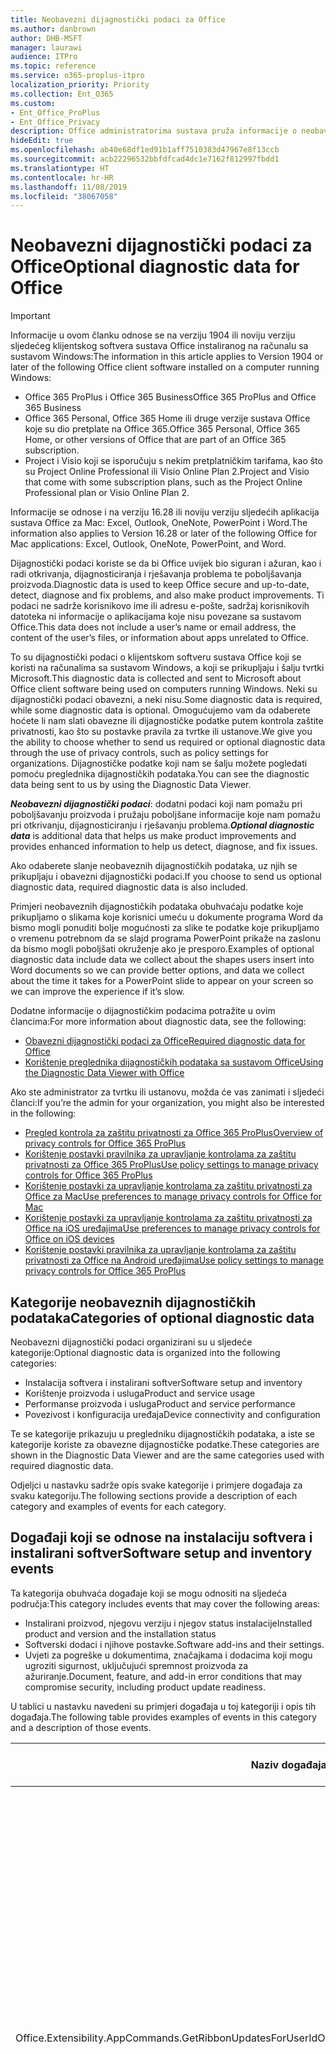 ```yaml
---
title: Neobavezni dijagnostički podaci za Office
ms.author: danbrown
author: DHB-MSFT
manager: laurawi
audience: ITPro
ms.topic: reference
ms.service: o365-proplus-itpro
localization_priority: Priority
ms.collection: Ent_O365
ms.custom:
- Ent_Office_ProPlus
- Ent_Office_Privacy
description: Office administratorima sustava pruža informacije o neobaveznim dijagnostičkim podacima u sustavu Office, uključujući primjere događaja.
hideEdit: true
ms.openlocfilehash: ab40e68df1ed91b1aff7510383d47967e8f13ccb
ms.sourcegitcommit: acb22296532bbfdfcad4dc1e7162f812997fbdd1
ms.translationtype: HT
ms.contentlocale: hr-HR
ms.lasthandoff: 11/08/2019
ms.locfileid: "38067058"
---
```

# <a name="optional-diagnostic-data-for-office"></a><span data-ttu-id="ed34b-103">Neobavezni dijagnostički podaci za Office</span><span class="sxs-lookup"><span data-stu-id="ed34b-103">Optional diagnostic data for Office</span></span>

> [!IMPORTANT]
> <span data-ttu-id="ed34b-104">Informacije u ovom članku odnose se na verziju 1904 ili noviju verziju sljedećeg klijentskog softvera sustava Office instaliranog na računalu sa sustavom Windows:</span><span class="sxs-lookup"><span data-stu-id="ed34b-104">The information in this article applies to Version 1904 or later of the following Office client software installed on a computer running Windows:</span></span>
> - <span data-ttu-id="ed34b-105">Office 365 ProPlus i Office 365 Business</span><span class="sxs-lookup"><span data-stu-id="ed34b-105">Office 365 ProPlus and Office 365 Business</span></span>
> - <span data-ttu-id="ed34b-106">Office 365 Personal, Office 365 Home ili druge verzije sustava Office koje su dio pretplate na Office 365.</span><span class="sxs-lookup"><span data-stu-id="ed34b-106">Office 365 Personal, Office 365 Home, or other versions of Office that are part of an Office 365 subscription.</span></span>
> - <span data-ttu-id="ed34b-107">Project i Visio koji se isporučuju s nekim pretplatničkim tarifama, kao što su Project Online Professional ili Visio Online Plan 2.</span><span class="sxs-lookup"><span data-stu-id="ed34b-107">Project and Visio that come with some subscription plans, such as the Project Online Professional plan or Visio Online Plan 2.</span></span>
>
> <span data-ttu-id="ed34b-108">Informacije se odnose i na verziju 16.28 ili noviju verziju sljedećih aplikacija sustava Office za Mac: Excel, Outlook, OneNote, PowerPoint i Word.</span><span class="sxs-lookup"><span data-stu-id="ed34b-108">The information also applies to Version 16.28 or later of the following Office for Mac applications: Excel, Outlook, OneNote, PowerPoint, and Word.</span></span>

<span data-ttu-id="ed34b-109">Dijagnostički podaci koriste se da bi Office uvijek bio siguran i ažuran, kao i radi otkrivanja, dijagnosticiranja i rješavanja problema te poboljšavanja proizvoda.</span><span class="sxs-lookup"><span data-stu-id="ed34b-109">Diagnostic data is used to keep Office secure and up-to-date, detect, diagnose and fix problems, and also make product improvements.</span></span> <span data-ttu-id="ed34b-110">Ti podaci ne sadrže korisnikovo ime ili adresu e-pošte, sadržaj korisnikovih datoteka ni informacije o aplikacijama koje nisu povezane sa sustavom Office.</span><span class="sxs-lookup"><span data-stu-id="ed34b-110">This data does not include a user’s name or email address, the content of the user’s files, or information about apps unrelated to Office.</span></span>

<span data-ttu-id="ed34b-111">To su dijagnostički podaci o klijentskom softveru sustava Office koji se koristi na računalima sa sustavom Windows, a koji se prikupljaju i šalju tvrtki Microsoft.</span><span class="sxs-lookup"><span data-stu-id="ed34b-111">This diagnostic data is collected and sent to Microsoft about Office client software being used on computers running Windows.</span></span> <span data-ttu-id="ed34b-112">Neki su dijagnostički podaci obavezni, a neki nisu.</span><span class="sxs-lookup"><span data-stu-id="ed34b-112">Some diagnostic data is required, while some diagnostic data is optional.</span></span> <span data-ttu-id="ed34b-113">Omogućujemo vam da odaberete hoćete li nam slati obavezne ili dijagnostičke podatke putem kontrola zaštite privatnosti, kao što su postavke pravila za tvrtke ili ustanove.</span><span class="sxs-lookup"><span data-stu-id="ed34b-113">We give you the ability to choose whether to send us required or optional diagnostic data through the use of privacy controls, such as policy settings for organizations.</span></span> <span data-ttu-id="ed34b-114">Dijagnostičke podatke koji nam se šalju možete pogledati pomoću preglednika dijagnostičkih podataka.</span><span class="sxs-lookup"><span data-stu-id="ed34b-114">You can see the diagnostic data being sent to us by using the Diagnostic Data Viewer.</span></span>

<span data-ttu-id="ed34b-115">***Neobavezni dijagnostički podaci***: dodatni podaci koji nam pomažu pri poboljšavanju proizvoda i pružaju poboljšane informacije koje nam pomažu pri otkrivanju, dijagnosticiranju i rješavanju problema.</span><span class="sxs-lookup"><span data-stu-id="ed34b-115">***Optional diagnostic data*** is additional data that helps us make product improvements and provides enhanced information to help us detect, diagnose, and fix issues.</span></span>

<span data-ttu-id="ed34b-116">Ako odaberete slanje neobaveznih dijagnostičkih podataka, uz njih se prikupljaju i obavezni dijagnostički podaci.</span><span class="sxs-lookup"><span data-stu-id="ed34b-116">If you choose to send us optional diagnostic data, required diagnostic data is also included.</span></span>

<span data-ttu-id="ed34b-117">Primjeri neobaveznih dijagnostičkih podataka obuhvaćaju podatke koje prikupljamo o slikama koje korisnici umeću u dokumente programa Word da bismo mogli ponuditi bolje mogućnosti za slike te podatke koje prikupljamo o vremenu potrebnom da se slajd programa PowerPoint prikaže na zaslonu da bismo mogli poboljšati okruženje ako je presporo.</span><span class="sxs-lookup"><span data-stu-id="ed34b-117">Examples of optional diagnostic data include data we collect about the shapes users insert into Word documents so we can provide better options, and data we collect about the time it takes for a PowerPoint slide to appear on your screen so we can improve the experience if it’s slow.</span></span>

<span data-ttu-id="ed34b-118">Dodatne informacije o dijagnostičkim podacima potražite u ovim člancima:</span><span class="sxs-lookup"><span data-stu-id="ed34b-118">For more information about diagnostic data, see the following:</span></span>

- [<span data-ttu-id="ed34b-119">Obavezni dijagnostički podaci za Office</span><span class="sxs-lookup"><span data-stu-id="ed34b-119">Required diagnostic data for Office</span></span>](required-diagnostic-data.md)
- [<span data-ttu-id="ed34b-120">Korištenje preglednika dijagnostičkih podataka sa sustavom Office</span><span class="sxs-lookup"><span data-stu-id="ed34b-120">Using the Diagnostic Data Viewer with Office</span></span>](https://support.office.com/article/cf761ce9-d805-4c60-a339-4e07f3182855)

<span data-ttu-id="ed34b-121">Ako ste administrator za tvrtku ili ustanovu, možda će vas zanimati i sljedeći članci:</span><span class="sxs-lookup"><span data-stu-id="ed34b-121">If you’re the admin for your organization, you might also be interested in the following:</span></span>

- [<span data-ttu-id="ed34b-122">Pregled kontrola za zaštitu privatnosti za Office 365 ProPlus</span><span class="sxs-lookup"><span data-stu-id="ed34b-122">Overview of privacy controls for Office 365 ProPlus</span></span>](overview-privacy-controls.md)
- [<span data-ttu-id="ed34b-123">Korištenje postavki pravilnika za upravljanje kontrolama za zaštitu privatnosti za Office 365 ProPlus</span><span class="sxs-lookup"><span data-stu-id="ed34b-123">Use policy settings to manage privacy controls for Office 365 ProPlus</span></span>](manage-privacy-controls.md)
- [<span data-ttu-id="ed34b-124">Korištenje postavki za upravljanje kontrolama za zaštitu privatnosti za Office za Mac</span><span class="sxs-lookup"><span data-stu-id="ed34b-124">Use preferences to manage privacy controls for Office for Mac</span></span>](mac-privacy-preferences.md)
- [<span data-ttu-id="ed34b-125">Korištenje postavki za upravljanje kontrolama za zaštitu privatnosti za Office na iOS uređajima</span><span class="sxs-lookup"><span data-stu-id="ed34b-125">Use preferences to manage privacy controls for Office on iOS devices</span></span>](ios-privacy-preferences.md)
- [<span data-ttu-id="ed34b-126">Korištenje postavki pravilnika za upravljanje kontrolama za zaštitu privatnosti za Office na Android uređajima</span><span class="sxs-lookup"><span data-stu-id="ed34b-126">Use policy settings to manage privacy controls for Office 365 ProPlus</span></span>](android-privacy-controls.md)

## <a name="categories-of-optional-diagnostic-data"></a><span data-ttu-id="ed34b-127">Kategorije neobaveznih dijagnostičkih podataka</span><span class="sxs-lookup"><span data-stu-id="ed34b-127">Categories of optional diagnostic data</span></span>

<span data-ttu-id="ed34b-128">Neobavezni dijagnostički podaci organizirani su u sljedeće kategorije:</span><span class="sxs-lookup"><span data-stu-id="ed34b-128">Optional diagnostic data is organized into the following categories:</span></span>

- <span data-ttu-id="ed34b-129">Instalacija softvera i instalirani softver</span><span class="sxs-lookup"><span data-stu-id="ed34b-129">Software setup and inventory</span></span>
- <span data-ttu-id="ed34b-130">Korištenje proizvoda i usluga</span><span class="sxs-lookup"><span data-stu-id="ed34b-130">Product and service usage</span></span>
- <span data-ttu-id="ed34b-131">Performanse proizvoda i usluga</span><span class="sxs-lookup"><span data-stu-id="ed34b-131">Product and service performance</span></span>
- <span data-ttu-id="ed34b-132">Povezivost i konfiguracija uređaja</span><span class="sxs-lookup"><span data-stu-id="ed34b-132">Device connectivity and configuration</span></span>

<span data-ttu-id="ed34b-133">Te se kategorije prikazuju u pregledniku dijagnostičkih podataka, a iste se kategorije koriste za obavezne dijagnostičke podatke.</span><span class="sxs-lookup"><span data-stu-id="ed34b-133">These categories are shown in the Diagnostic Data Viewer and are the same categories used with required diagnostic data.</span></span>

<span data-ttu-id="ed34b-134">Odjeljci u nastavku sadrže opis svake kategorije i primjere događaja za svaku kategoriju.</span><span class="sxs-lookup"><span data-stu-id="ed34b-134">The following sections provide a description of each category and examples of events for each category.</span></span>

## <a name="software-setup-and-inventory-events"></a><span data-ttu-id="ed34b-135">Događaji koji se odnose na instalaciju softvera i instalirani softver</span><span class="sxs-lookup"><span data-stu-id="ed34b-135">Software setup and inventory events</span></span>

<span data-ttu-id="ed34b-136">Ta kategorija obuhvaća događaje koji se mogu odnositi na sljedeća područja:</span><span class="sxs-lookup"><span data-stu-id="ed34b-136">This category includes events that may cover the following areas:</span></span>

- <span data-ttu-id="ed34b-137">Instalirani proizvod, njegovu verziju i njegov status instalacije</span><span class="sxs-lookup"><span data-stu-id="ed34b-137">Installed product and version and the installation status</span></span>
- <span data-ttu-id="ed34b-138">Softverski dodaci i njihove postavke.</span><span class="sxs-lookup"><span data-stu-id="ed34b-138">Software add-ins and their settings.</span></span>
- <span data-ttu-id="ed34b-139">Uvjeti za pogreške u dokumentima, značajkama i dodacima koji mogu ugroziti sigurnost, uključujući spremnost proizvoda za ažuriranje.</span><span class="sxs-lookup"><span data-stu-id="ed34b-139">Document, feature, and add-in error conditions that may compromise security, including product update readiness.</span></span>

<span data-ttu-id="ed34b-140">U tablici u nastavku navedeni su primjeri događaja u toj kategoriji i opis tih događaja.</span><span class="sxs-lookup"><span data-stu-id="ed34b-140">The following table provides examples of events in this category and a description of those events.</span></span>

| <span data-ttu-id="ed34b-141">**Naziv događaja**</span><span class="sxs-lookup"><span data-stu-id="ed34b-141">**Event name**</span></span>   | <span data-ttu-id="ed34b-142">**Opis događaja**</span><span class="sxs-lookup"><span data-stu-id="ed34b-142">**Event description**</span></span>  |
| ---- | ---- |
| <span data-ttu-id="ed34b-143">Office.Extensibility.AppCommands.GetRibbonUpdatesForUserId</span><span class="sxs-lookup"><span data-stu-id="ed34b-143">Office.Extensibility.AppCommands.GetRibbonUpdatesForUserId</span></span> | <span data-ttu-id="ed34b-144">Taj događaj pokazuje ažurira li Word uspješno vrpcu u korisničkom sučelju programa Word kada korisnik promijeni identitet.</span><span class="sxs-lookup"><span data-stu-id="ed34b-144">This event indicates whether Word successfully updates the Ribbon in the Word User Interface when the user changes their identity.</span></span> <span data-ttu-id="ed34b-145">Taj događaj koristimo za otkrivanje pogrešne instalacije i drugih problema koji mogu utjecati na korisničko sučelje sustava Office.</span><span class="sxs-lookup"><span data-stu-id="ed34b-145">We use this event to detect incorrect setup and other issues that would affect the Office user interface.</span></span> |
| <span data-ttu-id="ed34b-146">Office.Extensibility.AppCommands.AppCmdInstall</span><span class="sxs-lookup"><span data-stu-id="ed34b-146">Office.Extensibility.AppCommands.AppCmdInstall</span></span>   | <span data-ttu-id="ed34b-147">Taj događaj nudi informacije o dodatku za Office koji je korisnik instalirao, uključujući ID aplikacije, međuverziju i verziju operacijskog sustava, uspješnost instalacije i trajanje instalacije.</span><span class="sxs-lookup"><span data-stu-id="ed34b-147">This event provides information about the Office add-in that the user has installed, including app ID, operating system build and version, success of installation, and duration of install.</span></span>  |

## <a name="product-and-service-usage-events"></a><span data-ttu-id="ed34b-148">Događaji koji se odnose na korištenje proizvoda i usluga</span><span class="sxs-lookup"><span data-stu-id="ed34b-148">Product and service usage events</span></span>

<span data-ttu-id="ed34b-149">Ta kategorija obuhvaća događaje koji se mogu odnositi na sljedeća područja:</span><span class="sxs-lookup"><span data-stu-id="ed34b-149">This category includes events that may cover the following areas:</span></span>

- <span data-ttu-id="ed34b-150">Uspješno funkcioniranje aplikacije.</span><span class="sxs-lookup"><span data-stu-id="ed34b-150">Success of application functionality.</span></span> <span data-ttu-id="ed34b-151">Ograničeno na otvaranje i zatvaranje aplikacije i dokumenata, uređivanje datoteka i zajedničko korištenje dokumenata (suradnju).</span><span class="sxs-lookup"><span data-stu-id="ed34b-151">Limited to opening and closing of the application and documents, file editing, and file sharing (collaboration).</span></span>
- <span data-ttu-id="ed34b-152">Utvrđivanje je li došlo do određenih događaja povezanih sa značajkama, kao što je pokretanje ili zaustavljanje, te utvrđivanje je li značajka pokrenuta.</span><span class="sxs-lookup"><span data-stu-id="ed34b-152">Determination if specific feature events have occurred, such as start or stop, and if feature is running.</span></span>
- <span data-ttu-id="ed34b-153">Značajke pristupačnosti u sustavu Office</span><span class="sxs-lookup"><span data-stu-id="ed34b-153">Office accessibility features</span></span>

<span data-ttu-id="ed34b-154">U tablici u nastavku navedeni su primjeri događaja u toj kategoriji i opis tih događaja.</span><span class="sxs-lookup"><span data-stu-id="ed34b-154">The following table provides examples of events in this category and a description of those events.</span></span>

| <span data-ttu-id="ed34b-155">**Naziv događaja**</span><span class="sxs-lookup"><span data-stu-id="ed34b-155">**Event name**</span></span>   | <span data-ttu-id="ed34b-156">**Opis događaja**</span><span class="sxs-lookup"><span data-stu-id="ed34b-156">**Event description**</span></span>  |
| ------ | ------- |
| <span data-ttu-id="ed34b-157">Office.Word.Commanding.Highlight</span><span class="sxs-lookup"><span data-stu-id="ed34b-157">Office.Word.Commanding.Highlight</span></span>  | <span data-ttu-id="ed34b-158">Taj događaj pokazuje da je Word izvršio naredbu za isticanje teksta.</span><span class="sxs-lookup"><span data-stu-id="ed34b-158">This event indicates Word has executed the command to highlight text.</span></span> <span data-ttu-id="ed34b-159">Taj događaj koristimo za otkrivanje pogrešaka u naredbi za označavanje teksta.</span><span class="sxs-lookup"><span data-stu-id="ed34b-159">We use this event to detect errors in the text-highlight command.</span></span>  |
| <span data-ttu-id="ed34b-160">Office.Translator.AddInLoaded</span><span class="sxs-lookup"><span data-stu-id="ed34b-160">Office.Translator.AddInLoaded</span></span>   | <span data-ttu-id="ed34b-161">Impulsni podaci koji pokazuju da je značajka prevoditelja uspješno učitana i prikazana.</span><span class="sxs-lookup"><span data-stu-id="ed34b-161">A heartbeat to indicate that the translator feature has been loaded and rendered successfully.</span></span>  |
| <span data-ttu-id="ed34b-162">Office.Graphics.GVizInsertShape</span><span class="sxs-lookup"><span data-stu-id="ed34b-162">Office.Graphics.GVizInsertShape</span></span> |<span data-ttu-id="ed34b-163">Prati uspješnost ili neuspješnost značajke umetanja slike i prijavljuje pojedinosti o vrstama umetnutih slika i njihovu izvoru.</span><span class="sxs-lookup"><span data-stu-id="ed34b-163">Tracks the usage of the Insert Shape feature in Word and also reports details of types of shapes inserted and from which source.</span></span>| 
| <span data-ttu-id="ed34b-164">Office.PowerPoint.PPT.Desktop.SummaryZoomInsertionRule</span><span class="sxs-lookup"><span data-stu-id="ed34b-164">Office.PowerPoint.PPT.Desktop.SummaryZoomInsertionRule</span></span>   | <span data-ttu-id="ed34b-165">Taj događaj utvrđuje ima li u dokumentu sekcija kada korisnik umeće skupni pregled te je li korisnik odabrao brisanje postojećih sekcija.</span><span class="sxs-lookup"><span data-stu-id="ed34b-165">This event determines if there are any sections present in a document when the user is inserting Summary Zoom and if the user chooses to delete existing sections.</span></span> |
| <span data-ttu-id="ed34b-166">Office.Security.SecureReaderHost.ProtectedViewValidation</span><span class="sxs-lookup"><span data-stu-id="ed34b-166">Office.Security.SecureReaderHost.ProtectedViewValidation</span></span> | <span data-ttu-id="ed34b-167">Prati kada je i zašto datoteka otvorena u zaštićenom prikazu.</span><span class="sxs-lookup"><span data-stu-id="ed34b-167">Tracks when and why a file is opened in Protected View.</span></span> <span data-ttu-id="ed34b-168">Koristi se za dijagnosticiranje stanja kada se zaštićeni prikaz nije mogao uspješno aktivirati da bi se provjerilo funkcionira li značajka ispravno.</span><span class="sxs-lookup"><span data-stu-id="ed34b-168">Used to diagnose conditions where Protected View may not be correctly triggered to ensure the feature is working properly.</span></span> |

## <a name="product-and-service-performance-events"></a><span data-ttu-id="ed34b-169">Događaji koji se odnose na performanse proizvoda i usluga</span><span class="sxs-lookup"><span data-stu-id="ed34b-169">Product and service performance events</span></span>

<span data-ttu-id="ed34b-170">Ta kategorija obuhvaća događaje koji se mogu odnositi na sljedeća područja:</span><span class="sxs-lookup"><span data-stu-id="ed34b-170">This category includes events that may cover the following areas:</span></span>

- <span data-ttu-id="ed34b-171">Neočekivana zatvaranja (rušenja) aplikacija i stanje aplikacije kada se to dogodi.</span><span class="sxs-lookup"><span data-stu-id="ed34b-171">Unexpected application exits (crashes) and the state of the application when that happens.</span></span>
- <span data-ttu-id="ed34b-172">Loše vrijeme odziva ili performanse u situacijama kao što su pokretanje aplikacije ili otvaranje datoteke.</span><span class="sxs-lookup"><span data-stu-id="ed34b-172">Poor response time or performance for scenarios such as application start up or opening a file.</span></span>
- <span data-ttu-id="ed34b-173">Pogreške u funkcioniranju značajke ili korisničkog okruženja.</span><span class="sxs-lookup"><span data-stu-id="ed34b-173">Errors in functionality of a feature or user experience.</span></span>

<span data-ttu-id="ed34b-174">U tablici u nastavku navedeni su primjeri događaja u toj kategoriji i opis tih događaja.</span><span class="sxs-lookup"><span data-stu-id="ed34b-174">The following table provides examples of events in this category and a description of those events.</span></span>

| <span data-ttu-id="ed34b-175">**Naziv događaja**</span><span class="sxs-lookup"><span data-stu-id="ed34b-175">**Event name**</span></span>    | <span data-ttu-id="ed34b-176">**Opis događaja**</span><span class="sxs-lookup"><span data-stu-id="ed34b-176">**Event description**</span></span>   |
| --------------- | -------------- |
| <span data-ttu-id="ed34b-177">Office.Word.Word.CoreSaveTime100ns</span><span class="sxs-lookup"><span data-stu-id="ed34b-177">Office.Word.Word.CoreSaveTime100ns</span></span>     | <span data-ttu-id="ed34b-178">Taj događaj bilježi performanse aktivnosti spremanja dokumenta u programu Word.</span><span class="sxs-lookup"><span data-stu-id="ed34b-178">This event logs the performance of a document save activity by Word.</span></span> <span data-ttu-id="ed34b-179">Taj događaj koristimo za otkrivanje pogrešaka i problema s performansama tijekom aktivnosti spremanja dokumenta u programu Word.</span><span class="sxs-lookup"><span data-stu-id="ed34b-179">We use this event to detect errors and performance issues in the Word save document activity.</span></span>|
| <span data-ttu-id="ed34b-180">Office.Identity.SignInForWamAccountAad</span><span class="sxs-lookup"><span data-stu-id="ed34b-180">Office.Identity.SignInForWamAccountAad</span></span>  | <span data-ttu-id="ed34b-181">Taj se događaj šalje kada se korisnik prijavi na račun za Azure Active Directory pomoću biblioteke upravitelja web-računa (Web Account Manager, WAM).</span><span class="sxs-lookup"><span data-stu-id="ed34b-181">This event is sent when a user is signed in to an Azure Active Directory account with Web Account Manager (WAM) library.</span></span> <span data-ttu-id="ed34b-182">Taj događaj šalje metapodatke kao što su AppName, AppVersion i ErrorCode ako događaj ne uspije.</span><span class="sxs-lookup"><span data-stu-id="ed34b-182">This event sends metadata such as AppName, AppVersion, and ErrorCode if the event failed.</span></span> |
| <span data-ttu-id="ed34b-183">Office.PowerPoint.PPT.Desktop.FileOpen.FirstSlideMasterThumbnailRenderTime</span><span class="sxs-lookup"><span data-stu-id="ed34b-183">Office.PowerPoint.PPT.Desktop.FileOpen.FirstSlideMasterThumbnailRenderTime</span></span> | <span data-ttu-id="ed34b-184">Taj događaj prikuplja podatke o vremenu potrebnom za prikaz minijature prve matrice slajda u programu PowerPoint.</span><span class="sxs-lookup"><span data-stu-id="ed34b-184">This event collects the length of time it takes to render the first slide master thumbnail in PowerPoint.</span></span>  |
| <span data-ttu-id="ed34b-185">Office.Extensibility.Diagnostics</span><span class="sxs-lookup"><span data-stu-id="ed34b-185">Office.Extensibility.Diagnostics</span></span>   | <span data-ttu-id="ed34b-186">Taj događaj nudi općenite dijagnostičke podatke za dodatke sustava Office, kao što su izvješća o rušenju radi otklanjanja pogrešaka.</span><span class="sxs-lookup"><span data-stu-id="ed34b-186">This event provides general diagnostic information for Office add-ins, such as crash reports for debugging.</span></span>|

## <a name="device-connectivity-and-configuration-events"></a><span data-ttu-id="ed34b-187">Događaji koji se odnose na povezivost i konfiguracija uređaja</span><span class="sxs-lookup"><span data-stu-id="ed34b-187">Device connectivity and configuration events</span></span>

<span data-ttu-id="ed34b-188">Ta kategorija obuhvaća događaje koji se mogu odnositi na sljedeća područja:</span><span class="sxs-lookup"><span data-stu-id="ed34b-188">This category includes events that may cover the following areas:</span></span>

- <span data-ttu-id="ed34b-189">Stanje mrežne veze i postavke uređaja, kao što je memorija.</span><span class="sxs-lookup"><span data-stu-id="ed34b-189">Network connection state and device settings, such as memory.</span></span>

<span data-ttu-id="ed34b-190">U tablici u nastavku navedeni su primjeri događaja u toj kategoriji i opis tih događaja.</span><span class="sxs-lookup"><span data-stu-id="ed34b-190">The following table provides examples of events in this category and a description of those events.</span></span>

| <span data-ttu-id="ed34b-191">**Naziv događaja**</span><span class="sxs-lookup"><span data-stu-id="ed34b-191">**Event name**</span></span>                    | <span data-ttu-id="ed34b-192">**Opis događaja**</span><span class="sxs-lookup"><span data-stu-id="ed34b-192">**Event description**</span></span>                                                                                                                                                     |
| ------ | ----- |
| <span data-ttu-id="ed34b-193">Office.Graphics.ArtViewValidate</span><span class="sxs-lookup"><span data-stu-id="ed34b-193">Office.Graphics.ArtViewValidate</span></span> | <span data-ttu-id="ed34b-194">Taj događaj bilježi provjeru valjanosti rezultata prikaza grafike koji podržava grafičko korisničko sučelje.</span><span class="sxs-lookup"><span data-stu-id="ed34b-194">This event logs validation the results of Graphics View that supports Graphics User Interface.</span></span> <span data-ttu-id="ed34b-195">Taj događaj koristimo za prikupljanje podataka o korištenju i pogreškama o prikazu grafike.</span><span class="sxs-lookup"><span data-stu-id="ed34b-195">We use the event to collect usage and error data about graphics rendering.</span></span> |
| <span data-ttu-id="ed34b-196">Office.Graphics.ARCExceptionScope</span><span class="sxs-lookup"><span data-stu-id="ed34b-196">Office.Graphics.ARCExceptionScope</span></span> | <span data-ttu-id="ed34b-197">Taj događaj prati pogreške u prikazu modula za prikaz.</span><span class="sxs-lookup"><span data-stu-id="ed34b-197">This event tracks rendering failures coming from the rendering engine.</span></span> |
| <span data-ttu-id="ed34b-198">Office.Extensibility.ODPLatency</span><span class="sxs-lookup"><span data-stu-id="ed34b-198">Office.Extensibility.ODPLatency</span></span>   | <span data-ttu-id="ed34b-199">Taj događaj pruža informacije o korisnikovoj mrežnoj vezi i brzini.</span><span class="sxs-lookup"><span data-stu-id="ed34b-199">This event provides information about the user’s network connection and speed.</span></span>     |
